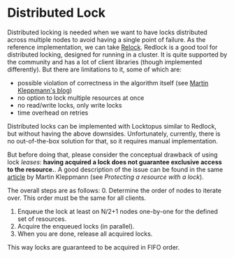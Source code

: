# Distributed Lock

Distributed locking is needed when we want to have locks distributed across multiple nodes to avoid having a single point of failure. As the reference implementation, we can take [Relock](https://redis.io/docs/manual/patterns/distributed-locks).
Redlock is a good tool for distributed locking, designed for running in a cluster. It is quite supported by the community and has a lot of client libraries (though implemented differently). But there are limitations to it, some of which are:

- possible violation of correctness in the algorithm itself (see [Martin Kleppmann's blog](https://martin.kleppmann.com/2016/02/08/how-to-do-distributed-locking.html))
- no option to lock multiple resources at once
- no read/write locks, only write locks
- time overhead on retries

Distributed locks can be implemented with Locktopus similar to Redlock, but without having the above downsides.
Unfortunately, currently, there is no out-of-the-box solution for that, so it requires manual implementation.

But before doing that, please consider the conceptual drawback of using lock _leases_: **having acquired a lock does not guarantee exclusive access to the resource.**. A good description of the issue can be found in the same [article](https://martin.kleppmann.com/2016/02/08/how-to-do-distributed-locking.html) by Martin Kleppmann (see _Protecting a resource with a lock_).

The overall steps are as follows:
0. Determine the order of nodes to iterate over. This order must be the same for all clients.
1. Enqueue the lock at least on N/2+1 nodes one-by-one for the defined set of resources.
2. Acquire the enqueued locks (in parallel).
3. When you are done, release all acquired locks.

This way locks are guaranteed to be acquired in FIFO order.
